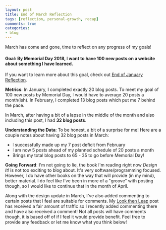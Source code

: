 ```yaml
---
layout: post
title: End of March Reflection
tags: [reflection, personal-growth, recap]
comments: true
categories:
- blog
---
```


March has come and gone, time to reflect on any progress of my goals!

#### Goal: By Memorial Day 2018, I want to have 100 new posts on a website about something I have learned.

If you want to learn more about this goal, check out [End of January Reflection](/blog/2018/01/31/z-month-1-recap.html).

**Metrics**: In January, I completed exactly 20 blog posts. To meet my goal of 100 new posts by Memorial Day, I would have to average 20 posts a month(ish). In February, I completed 13 blog posts which put me 7 behind the pace. 

In March, after having a bit of a lapse in the middle of the month and also including this post, I had **32 blog posts**. 

**Understanding the Data**: To be honest, a bit of a surprise for me! Here are a couple notes about having 32 blog posts in March:

- I successfully made up my 7 post deficit from February
- I am now 5 posts ahead of my planned schedule of 20 posts a month
- Brings my total blog posts to 65 - 35 to go before Memorial Day!

**Going Forward**: I'm not going to lie, the book I'm reading right now *Design It!* is not too exciting to blog about. It's very software/programming focused. However, I do have other books on the way that will provide (in my mind), better material. I do feel like I've been in more of a "groove" with posting though, so I would like to continue that in the month of April.

Along with the design update in March, I've also added commenting to certain posts that I feel are suitable for comments. My [Look then Leap](/blog/2018/01/09/look-then-leap) post has received a fair amount of traffic so I recently added commenting there and have also received a comment! Not all posts will have comments though, it is based off of if I feel it would provide benefit. Feel free to provide any feedback or let me know what you think below!